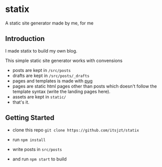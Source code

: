 # statix

A static site generator made by me, for me

## Introduction

I made statix to build my own blog. 

This simple static site generator works with convensions

- posts are kept in `/src/posts`
- drafts are kept in `/src/posts/_drafts`
- pages and templates is made with [pug](https://pugjs.org) 
- pages are static html pages other than posts which doesn't follow the template syntax (write the landing pages here).
- assets are kept in `static/`
- that's it.

## Getting Started

- clone this repo `git clone https://github.com/itsjzt/statix`

- run `npm install`

- write posts in `src/posts`

- and run `npm start` to build
